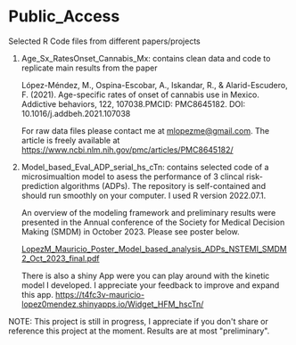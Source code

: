 # Public_Access
Selected R Code files from different papers/projects

1. Age_Sx_RatesOnset_Cannabis_Mx: contains clean data and code to replicate main results from the paper 
    
    López-Méndez, M., Ospina-Escobar, A., Iskandar, R., & Alarid-Escudero, F. (2021). Age-specific rates of onset of cannabis use in Mexico. Addictive behaviors, 122, 107038.PMCID: PMC8645182. 
    DOI: 10.1016/j.addbeh.2021.107038
   
    For raw data files please contact me at mlopezme@gmail.com. 
    The article is freely available at https://www.ncbi.nlm.nih.gov/pmc/articles/PMC8645182/

2. Model_based_Eval_ADP_serial_hs_cTn: contains selected code of a microsimualtion model to asess the performance of 3 clincal risk-prediction algorithms (ADPs). The repository is self-contained and should run smoothly on your computer. I used R version 2022.07.1.

    An overview of the modeling framework and preliminary results were presented in the Annual conference of the Society for Medical Decision Making (SMDM) in October 2023. Please see poster           below. 

   [LopezM_Mauricio_Poster_Model_based_analysis_ADPs_NSTEMI_SMDM2_Oct_2023_final.pdf](https://github.com/LopezM-Mauricio/Public_Access/files/13361400/LopezM_Mauricio_Poster_Model_based_analysis_ADPs_NSTEMI_SMDM2_Oct_2023_final.pdf)

    There is also a shiny App were you can play around with the kinetic model I developed. I appreciate your feedback to improve and expand this app.
    https://t4fc3v-mauricio-lopez0mendez.shinyapps.io/Widget_HFM_hscTn/
    

NOTE: This project is still in progress, I appreciate if you don't share or reference this project at the moment. Results are at most "preliminary". 

